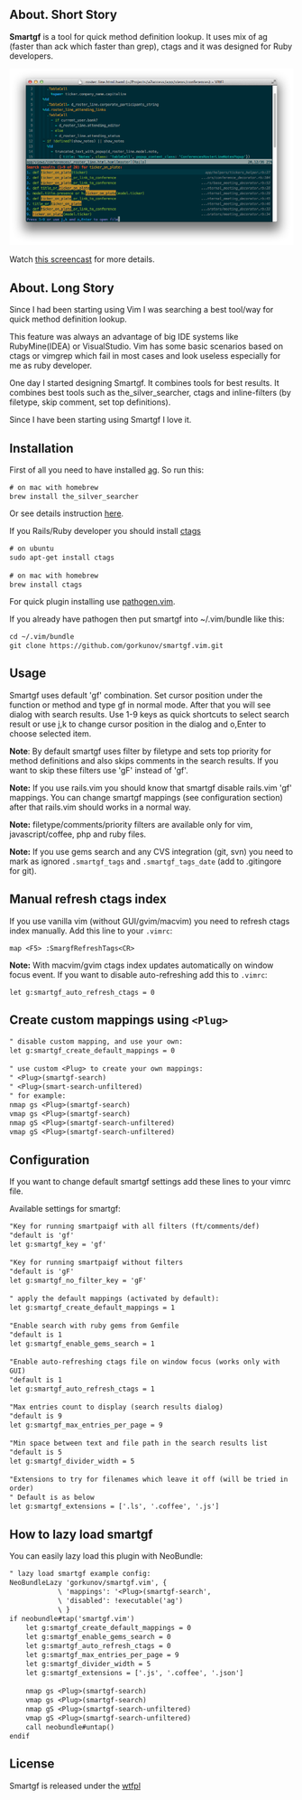 About. Short Story
------------------
**Smartgf** is a tool for quick method definition lookup. It uses mix of ag (faster than ack which faster than grep), ctags and it was designed for Ruby developers.

![smartgf.vim](https://github.com/gorkunov/smartgf.vim/raw/master/_assets/smartgf.png)

Watch [this screencast](https://vimeo.com/56636037) for more details.

About. Long Story
------------------
Since I had been starting using Vim I was searching a best tool/way for quick method definition lookup.

This feature was always an advantage of big IDE systems like RubyMine(IDEA) or VisualStudio.
Vim has some basic scenarios based on ctags or vimgrep
which fail in most cases and look useless especially for me as ruby developer.

One day I started designing Smartgf. It combines tools for best results.
It combines best tools such as the\_silver\_searcher, ctags and inline-filters (by filetype, skip comment, set top definitions).

Since I have been starting using Smartgf I love it.

Installation
------------
First of all you need to have installed [ag](https://github.com/ggreer/the_silver_searcher). So run this:

    # on mac with homebrew
    brew install the_silver_searcher

Or see details instruction [here](https://github.com/ggreer/the_silver_searcher).

If you Rails/Ruby developer you should install [ctags](http://ctags.sourceforge.net/)

    # on ubuntu
    sudo apt-get install ctags

    # on mac with homebrew
    brew install ctags

For quick plugin installing use [pathogen.vim](https://github.com/tpope/vim-pathogen).

If you already have pathogen then put smartgf into ~/.vim/bundle like this:

    cd ~/.vim/bundle
    git clone https://github.com/gorkunov/smartgf.vim.git

Usage
-----
Smartgf uses default 'gf' combination. Set cursor position under the function 
or method and type gf in normal mode. After that you will see dialog with search results. 
Use 1-9 keys as quick shortcuts to select search result or use j,k to change cursor 
position in the dialog and o,Enter to choose selected item.

**Note**: By default smartgf uses filter by filetype and sets top priority for method definitions 
and also skips comments in the search results. If you want to skip these filters use 'gF' instead of 'gf'.

**Note:** If you use rails.vim you should know that smartgf disable rails.vim 'gf' mappings.
You can change smartgf mappings (see configuration section) after that rails.vim should works in a normal way.

**Note:** filetype/comments/priority filters are available only for vim, javascript/coffee, php and ruby files.

**Note:** If you use gems search and any CVS integration (git, svn) you need
to mark as ignored ```.smartgf_tags``` and ```.smartgf_tags_date``` (add to .gitingore for git).

Manual refresh ctags index
--------------------------
If you use vanilla vim (without GUI/gvim/macvim) you need to refresh ctags index manually. 
Add this line to your `.vimrc`:

    map <F5> :SmargfRefreshTags<CR>

**Note:** With macvim/gvim ctags index updates automatically on window focus event. 
If you want to disable auto-refreshing add this to `.vimrc`: 

    let g:smartgf_auto_refresh_ctags = 0

Create custom mappings using `<Plug>`
--------------------------

```viml
" disable custom mapping, and use your own:
let g:smartgf_create_default_mappings = 0

" use custom <Plug> to create your own mappings:
" <Plug>(smartgf-search)
" <Plug>(smart-search-unfiltered)
" for example:
nmap gs <Plug>(smartgf-search)
vmap gs <Plug>(smartgf-search)
nmap gS <Plug>(smartgf-search-unfiltered)
vmap gS <Plug>(smartgf-search-unfiltered)
```

Configuration
-------------
If you want to change default smartgf settings add these lines to your vimrc file.

Available settings for smartgf:

```viml
"Key for running smartpaigf with all filters (ft/comments/def)
"default is 'gf'
let g:smartgf_key = 'gf'

"Key for running smartpaigf without filters
"default is 'gF'
let g:smartgf_no_filter_key = 'gF'

" apply the default mappings (activated by default):
let g:smartgf_create_default_mappings = 1

"Enable search with ruby gems from Gemfile
"default is 1
let g:smartgf_enable_gems_search = 1

"Enable auto-refreshing ctags file on window focus (works only with GUI)
"default is 1
let g:smartgf_auto_refresh_ctags = 1

"Max entries count to display (search results dialog)
"default is 9
let g:smartgf_max_entries_per_page = 9

"Min space between text and file path in the search results list
"default is 5
let g:smartgf_divider_width = 5

"Extensions to try for filenames which leave it off (will be tried in order)
" Default is as below
let g:smartgf_extensions = ['.ls', '.coffee', '.js']
```

How to lazy load smartgf
-------------

You can easily lazy load this plugin with NeoBundle:

```viml
" lazy load smartgf example config:
NeoBundleLazy 'gorkunov/smartgf.vim', {
            \ 'mappings': '<Plug>(smartgf-search',
            \ 'disabled': !executable('ag')
            \ }
if neobundle#tap('smartgf.vim')
    let g:smartgf_create_default_mappings = 0
    let g:smartgf_enable_gems_search = 0
    let g:smartgf_auto_refresh_ctags = 0
    let g:smartgf_max_entries_per_page = 9
    let g:smartgf_divider_width = 5
    let g:smartgf_extensions = ['.js', '.coffee', '.json']

    nmap gs <Plug>(smartgf-search)
    vmap gs <Plug>(smartgf-search)
    nmap gS <Plug>(smartgf-search-unfiltered)
    vmap gS <Plug>(smartgf-search-unfiltered)
    call neobundle#untap()
endif
```

License
-------
Smartgf is released under the [wtfpl](http://sam.zoy.org/wtfpl/COPYING)
